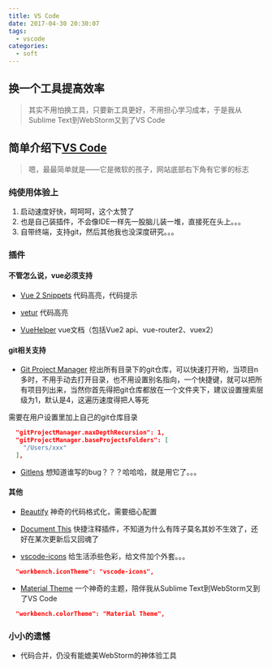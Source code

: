 ```yaml
---
title: VS Code
date: 2017-04-30 20:30:07
tags:
  - vscode
categories:
  - soft
---
```


## 换一个工具提高效率
> 其实不用怕换工具，只要新工具更好，不用担心学习成本，于是我从Sublime Text到WebStorm又到了VS Code

<!--more-->

## 简单介绍下[VS Code](https://code.visualstudio.com)

> 嗯，最最简单就是——它是微软的孩子，网站底部右下角有它爹的标志

### 纯使用体验上
1. 启动速度好快，呵呵呵，这个太赞了
2. 也是自己装插件，不会像IDE一样先一股脑儿装一堆，直接死在头上。。。
3. 自带终端，支持git，然后其他我也没深度研究。。。

### 插件

#### 不管怎么说，vue必须支持
- [Vue 2 Snippets](https://marketplace.visualstudio.com/items?itemName=hollowtree.vue-snippets)
代码高亮，代码提示

- [vetur](https://marketplace.visualstudio.com/items?itemName=octref.vetur)
代码高亮

- [VueHelper](https://marketplace.visualstudio.com/items?itemName=oysun.vuehelper)
vue文档（包括Vue2 api、vue-router2、vuex2）

#### git相关支持

- [Git Project Manager](https://marketplace.visualstudio.com/items?itemName=felipecaputo.git-project-manager)
挖出所有目录下的git仓库，可以快速打开哟，当项目n多时，不用手动去打开目录，也不用设置别名指向，一个快捷键，就可以把所有项目列出来，当然你首先得把git仓库都放在一个文件夹下，建议设置搜索层级为1，默认是4，这遍历速度得把人等死

需要在用户设置里加上自己的git仓库目录

```json
  "gitProjectManager.maxDepthRecursion": 1,
  "gitProjectManager.baseProjectsFolders": [
    "/Users/xxx"
  ],
```

- [Gitlens](https://marketplace.visualstudio.com/items?itemName=eamodio.gitlens)
想知道谁写的bug？？？哈哈哈，就是用它了。。。

#### 其他
- [Beautify](https://marketplace.visualstudio.com/items?itemName=HookyQR.beautify)
神奇的代码格式化，需要细心配置

- [Document This](https://marketplace.visualstudio.com/items?itemName=joelday.docthis)
快捷注释插件，不知道为什么有阵子莫名其妙不生效了，还好在某次更新后又回魂了

- [vscode-icons](https://marketplace.visualstudio.com/items?itemName=robertohuertasm.vscode-icons)
给生活添些色彩，给文件加个外套。。。

```json
  "workbench.iconTheme": "vscode-icons",
```

- [Material Theme](https://marketplace.visualstudio.com/items?itemName=zhuangtongfa.Material-theme)
一个神奇的主题，陪伴我从Sublime Text到WebStorm又到了VS Code

```json
  "workbench.colorTheme": "Material Theme",
```

### 小小的遗憾

- 代码合并，仍没有能媲美WebStorm的神体验工具